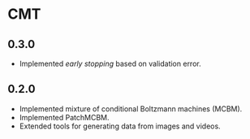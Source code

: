 # CMT

## 0.3.0

- Implemented *early stopping* based on validation error.

## 0.2.0

- Implemented mixture of conditional Boltzmann machines (MCBM).
- Implemented PatchMCBM.
- Extended tools for generating data from images and videos.
